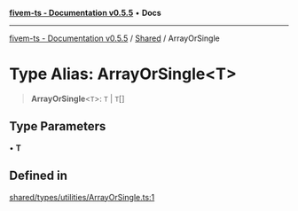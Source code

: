 [**fivem-ts - Documentation v0.5.5**](../../../README.md) • **Docs**

***

[fivem-ts - Documentation v0.5.5](../../../README.md) / [Shared](../README.md) / ArrayOrSingle

# Type Alias: ArrayOrSingle\<T\>

> **ArrayOrSingle**\<`T`\>: `T` \| `T`[]

## Type Parameters

• **T**

## Defined in

[shared/types/utilities/ArrayOrSingle.ts:1](https://github.com/Purpose-Dev/fivem-ts/blob/main/src/shared/types/utilities/ArrayOrSingle.ts#L1)
